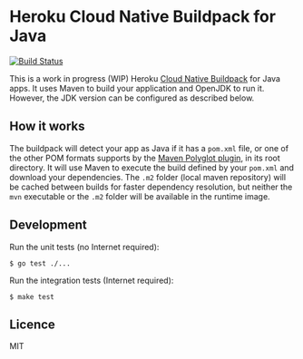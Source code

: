 # Heroku Cloud Native Buildpack for Java

[![Build
Status](https://travis-ci.com/heroku/java-buildpack.svg?branch=master)](https://travis-ci.com/heroku/java-buildpack)

This is a work in progress (WIP) Heroku [Cloud Native Buildpack](https://buildpacks.io/) for Java apps. It uses Maven to build your application and OpenJDK to run it. However, the JDK version can be configured as described below.

## How it works

The buildpack will detect your app as Java if it has a `pom.xml` file, or one of the other POM formats supports by the [Maven Polyglot plugin](https://github.com/takari/polyglot-maven), in its root directory. It will use Maven to execute the build defined by your `pom.xml` and download your dependencies. The `.m2` folder (local maven repository) will be cached between builds for faster dependency resolution, but neither the `mvn` executable or the `.m2` folder will be available in the runtime image.

## Development

Run the unit tests (no Internet required):

```
$ go test ./...
```

Run the integration tests (Internet required):

```
$ make test
```

## Licence

MIT
